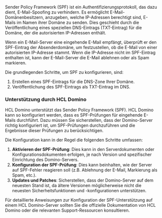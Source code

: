 Sender Policy Framework (SPF) ist ein Authentifizierungsprotokoll, das dazu dient, E-Mail-Spoofing zu verhindern. Es ermöglicht E-Mail-Domänenbesitzern, anzugeben, welche IP-Adressen berechtigt sind, E-Mails im Namen ihrer Domäne zu senden. Dies geschieht durch die Veröffentlichung eines speziellen DNS-Eintrags (TXT-Eintrag) für die Domäne, der die autorisierten IP-Adressen enthält.

Wenn ein E-Mail-Server eine eingehende E-Mail empfängt, überprüft er den SPF-Eintrag der Absenderdomäne, um festzustellen, ob die E-Mail von einer autorisierten IP-Adresse stammt. Wenn die IP-Adresse nicht im SPF-Eintrag enthalten ist, kann der E-Mail-Server die E-Mail ablehnen oder als Spam markieren.

Die grundlegenden Schritte, um SPF zu konfigurieren, sind:
1. Erstellen eines SPF-Eintrags für die DNS-Zone Ihrer Domäne.
2. Veröffentlichung des SPF-Eintrags als TXT-Eintrag im DNS.


### Unterstützung durch HCL Domino

HCL Domino unterstützt das Sender Policy Framework (SPF). HCL Domino kann so konfiguriert werden, dass es SPF-Prüfungen für eingehende E-Mails durchführt. Dazu müssen Sie sicherstellen, dass der Domino-Server richtig konfiguriert ist, um SPF-Prüfungen durchzuführen und die Ergebnisse dieser Prüfungen zu berücksichtigen.

Die Konfiguration kann in der Regel die folgenden Schritte umfassen:
1. **Aktivieren der SPF-Prüfung**: Dies kann in den Serverdokumenten oder Konfigurationsdokumenten erfolgen, je nach Version und spezifischer Einrichtung des Domino-Servers.
2. **Konfiguration der SPF-Prüfung**: Dies kann beinhalten, wie der Server auf SPF-Fehler reagieren soll (z.B. Ablehnung der E-Mail, Markierung als Spam, etc.).
3. **Updates und Patches**: Sicherstellen, dass der Domino-Server auf dem neuesten Stand ist, da ältere Versionen möglicherweise nicht die neuesten Sicherheitsfunktionen und -konfigurationen unterstützen.

Für detaillierte Anweisungen zur Konfiguration der SPF-Unterstützung auf einem HCL Domino-Server sollten Sie die offizielle Dokumentation von HCL Domino oder die relevanten Support-Ressourcen konsultieren.